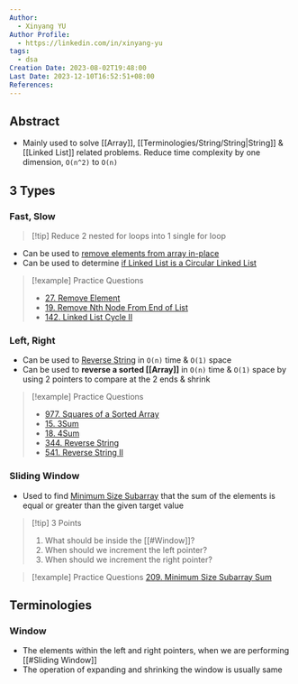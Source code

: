 ```yaml
---
Author:
  - Xinyang YU
Author Profile:
  - https://linkedin.com/in/xinyang-yu
tags:
  - dsa
Creation Date: 2023-08-02T19:48:00
Last Date: 2023-12-10T16:52:51+08:00
References: 
---
```

## Abstract
- Mainly used to solve [[Array]], [[Terminologies/String/String|String]] & [[Linked List]] related problems. Reduce time complexity by one dimension, `O(n^2)` to `O(n)`

## 3 Types
### Fast, Slow
>[!tip] Reduce 2 nested for loops into 1 single for loop

- Can be used to [remove elements from array in-place](https://leetcode.cn/problems/remove-element/)
- Can be used to determine [if Linked List is a Circular Linked List](https://leetcode.cn/problems/linked-list-cycle-ii/) 
>[!example] Practice Questions
>- [27. Remove Element](https://leetcode.cn/problems/remove-element/)
>- [19. Remove Nth Node From End of List](https://leetcode.cn/problems/remove-nth-node-from-end-of-list/)
>- [142. Linked List Cycle II](https://leetcode.cn/problems/linked-list-cycle-ii/)
### Left, Right
- Can be used to [Reverse String](https://leetcode.cn/problems/reverse-string/description/) in `O(n)` time & `O(1)` space 
- Can be used to **reverse a sorted [[Array]]** in `O(n)` time & `O(1)` space  by using 2 pointers to compare at the 2 ends & shrink
>[!example]  Practice Questions
>- [977. Squares of a Sorted Array](https://leetcode.cn/problems/squares-of-a-sorted-array/)
>- [15. 3Sum](https://leetcode.cn/problems/3sum/)
>- [18. 4Sum](https://leetcode.cn/problems/4sum/)
>- [344. Reverse String](https://leetcode.cn/problems/reverse-string/)
>- [541. Reverse String II](https://leetcode.cn/problems/reverse-string-ii/)
### Sliding Window
- Used to find [Minimum Size Subarray](https://leetcode.cn/problems/minimum-size-subarray-sum/) that the sum of the elements is equal or greater than the given target value
>[!tip] 3 Points
>1. What should be inside the [[#Window]]?
>2. When should we increment the left pointer?
>3. When should we increment the right pointer?

>[!example] Practice Questions
>[209. Minimum Size Subarray Sum](https://leetcode.cn/problems/minimum-size-subarray-sum/)

## Terminologies 
### Window
- The elements within the left and right pointers, when we are performing [[#Sliding Window]]
- The operation of expanding and shrinking the window is usually same
